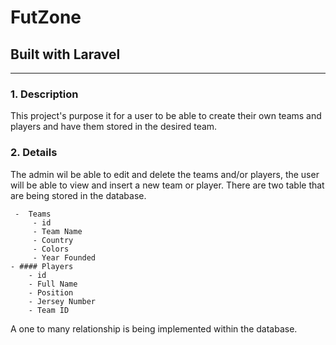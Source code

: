 # FutZone
## Built with Laravel
---------------------
### 1. Description
This project's purpose it for a user to be able to create their own teams and players and have them stored in the desired team.

### 2. Details
 The admin wil be able to edit and delete the teams and/or players, the user will be able to view and insert a new team or player.
 There are two table that are being stored in the database.
 
     -  Teams
         - id
         - Team Name
         - Country
         - Colors
         - Year Founded
    - #### Players
        - id
        - Full Name
        - Position
        - Jersey Number
        - Team ID
A one to many relationship is being implemented within the database.
